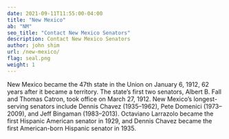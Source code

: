 ```yaml
---
date: 2021-09-11T11:55:00-04:00
title: "New Mexico"
ab: "NM"
seo_title: "Contact New Mexico Senators"
description: Contact New Mexico Senators
author: john shim
url: /new-mexico/
flag: seal.png
weight: 1
---
```


New Mexico became the 47th state in the Union on January 6, 1912, 62 years after it became a territory. The state’s first two senators, Albert B. Fall and Thomas Catron, took office on March 27, 1912. New Mexico’s longest-serving senators include Dennis Chavez (1935–1962), Pete Domenici (1973–2009), and Jeff Bingaman (1983–2013). Octaviano Larrazolo became the first Hispanic American senator in 1929, and Dennis Chavez became the first American-born Hispanic senator in 1935.